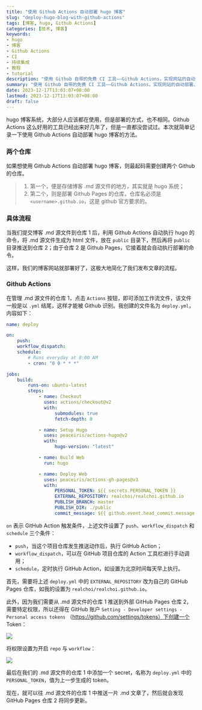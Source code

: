```yaml
---
title: "使用 Github Actions 自动部署 hugo 博客"
slug: "deploy-hugo-blog-with-github-actions"
tags: [博客, hugo, Github Actions]
categories: [技术, 博客]
keywords:
- hugo
- 博客
- Github Actions
- CI
- 持续集成
- 教程
- tutorial
description: "使用 Github 自带的免费 CI 工具——Github Actions，实现网站的自动部署、文章的自动发布。"
summary: "使用 Github 自带的免费 CI 工具——Github Actions，实现网站的自动部署、文章的自动发布。"
date: 2023-12-17T13:03:07+08:00
lastmod: 2023-12-17T13:03:07+08:00
draft: false
---
```


 hugo 博客系统，大部分人应该都在使用，但是部署的方式，也不相同。Github Actions 这么好用的工具已经出来好几年了，但是一直都没尝试过。本次就简单记录一下使用 Github Actions 自动部署 hugo 博客的方法。



### 两个仓库

如果想使用 Github Actions 自动部署 hugo 博客，则最起码需要创建两个 Github 的仓库。

> 1. 第一个，便是存储博客 .md 源文件的地方，其实就是 hugo 系统；
> 2. 第二个，则是部署 Github Pages 的仓库，仓库名必须是 `<username>.github.io`，这是 github 官方要求的。



### 具体流程

当我们提交博客 .md 源文件到仓库 1 后，利用 Github Actions 自动执行 hugo 的命令，将 .md  源文件生成为 html 文件，放在 `public` 目录下，然后再将 `public` 目录推送到仓库 2；由于仓库 2 是 Github Pages，它接着就会自动执行部署的命令。

这样，我们的博客网站就部署好了，这极大地简化了我们发布文章的流程。



### Github Actions

在管理 .md 源文件的仓库 1，点击 `Actions` 按钮，即可添加工作流文件，该文件一般是以 `.yml` 结尾，这样才能被 Github 识别。我创建的文件名为 `deploy.yml`，内容如下：

``` yaml
name: deploy

on:
    push:
    workflow_dispatch:
    schedule:
        # Runs everyday at 8:00 AM
        - cron: "0 0 * * *"

jobs:
    build:
        runs-on: ubuntu-latest
        steps:
            - name: Checkout
              uses: actions/checkout@v2
              with:
                  submodules: true
                  fetch-depth: 0

            - name: Setup Hugo
              uses: peaceiris/actions-hugo@v2
              with:
                  hugo-version: "latest"

            - name: Build Web
              run: hugo

            - name: Deploy Web
              uses: peaceiris/actions-gh-pages@v3
              with:
                  PERSONAL_TOKEN: ${{ secrets.PERSONAL_TOKEN }}
                  EXTERNAL_REPOSITORY: realchoi/realchoi.github.io
                  PUBLISH_BRANCH: master
                  PUBLISH_DIR: ./public
                  commit_message: ${{ github.event.head_commit.message }}
```

`on` 表示 GitHub Action 触发条件，上述文件设置了 `push`、`workflow_dispatch` 和 `schedule` 三个条件：

- `push`，当这个项目仓库发生推送动作后，执行 GitHub Action；
- `workflow_dispatch`，可以在 GitHub 项目仓库的 Action 工具栏进行手动调用；
- `schedule`，定时执行 GitHub Action，如设置为北京时间每天早上执行。

首先，需要将上述 `deploy.yml` 中的 `EXTERNAL_REPOSITORY` 改为自己的 GitHub Pages 仓库，如我的设置为 `realchoi/realchoi.github.io`。

此外，因为我们需要从 .md 源文件的仓库 1 推送到外部 GitHub Pages 仓库 2，需要特定权限，所以还得在 GitHub 账户 `Setting - Developer settings - Personal access tokens` （https://github.com/settings/tokens）下创建一个 Token：

![](https://s3.bmp.ovh/imgs/2023/12/17/ef724c440fa25a97.png)

将权限设置为开启 `repo` 与 `workflow`：

![](https://s3.bmp.ovh/imgs/2023/12/17/5a75ae00657ee9fe.png)

最后在我们的 .md 源文件的仓库 1 中添加一个 secret，名称为 `deploy.yml` 中的 `PERSONAL_TOKEN`，值为上一步生成的 token。

现在，就可以往 .md 源文件的仓库 1 中推送一片 .md 文章了，然后就会发现 GitHub Pages 仓库 2 将同步更新。
